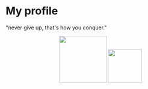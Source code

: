 # **My profile**
"never give up, that's how you conquer."
<div align="center">
  <img height="126em" src="https://github-readme-stats.vercel.app/api?username=kaw65&show_icons=true&theme=dark&include_all_commits=true&count_private=true"/>
  <img height="90em" src="https://github-readme-stats.vercel.app/api/top-langs/?username=kaw65&layout=compact&langs_count=7&theme=dark"/>
</div>
